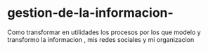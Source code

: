 gestion-de-la-informacion-
==========================

Como transformar en utilidades los procesos por los que modelo y transformo la informacion , mis redes sociales y mi organizacion
